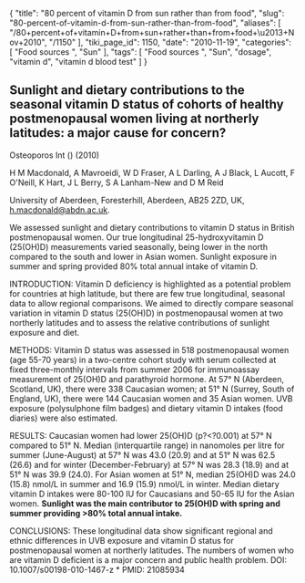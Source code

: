 {
    "title": "80 percent of vitamin D from sun rather than from food",
    "slug": "80-percent-of-vitamin-d-from-sun-rather-than-from-food",
    "aliases": [
        "/80+percent+of+vitamin+D+from+sun+rather+than+from+food+\u2013+Nov+2010",
        "/1150"
    ],
    "tiki_page_id": 1150,
    "date": "2010-11-19",
    "categories": [
        "Food sources ",
        "Sun"
    ],
    "tags": [
        "Food sources ",
        "Sun",
        "dosage",
        "vitamin d",
        "vitamin d blood test"
    ]
}


## Sunlight and dietary contributions to the seasonal vitamin D status of cohorts of healthy postmenopausal women living at northerly latitudes: a major cause for concern?

Osteoporos Int () (2010)

H M Macdonald, A Mavroeidi, W D Fraser, A L Darling, A J Black, L Aucott, F O'Neill, K Hart, J L Berry, S A Lanham-New and D M Reid

University of Aberdeen, Foresterhill, Aberdeen, AB25 2ZD, UK, h.macdonald@abdn.ac.uk.

We assessed sunlight and dietary contributions to vitamin D status in British postmenopausal women. Our true longitudinal 25-hydroxyvitamin D (25(OH)D) measurements varied seasonally, being lower in the north compared to the south and lower in Asian women. Sunlight exposure in summer and spring provided 80% total annual intake of vitamin D. 

INTRODUCTION: Vitamin D deficiency is highlighted as a potential problem for countries at high latitude, but there are few true longitudinal, seasonal data to allow regional comparisons. We aimed to directly compare seasonal variation in vitamin D status (25(OH)D) in postmenopausal women at two northerly latitudes and to assess the relative contributions of sunlight exposure and diet. 

METHODS: Vitamin D status was assessed in 518 postmenopausal women (age 55-70 years) in a two-centre cohort study with serum collected at fixed three-monthly intervals from summer 2006 for immunoassay measurement of 25(OH)D and parathyroid hormone. At 57° N (Aberdeen, Scotland, UK), there were 338 Caucasian women; at 51° N (Surrey, South of England, UK), there were 144 Caucasian women and 35 Asian women. UVB exposure (polysulphone film badges) and dietary vitamin D intakes (food diaries) were also estimated. 

RESULTS: Caucasian women had lower 25(OH)D (p?<?0.001) at 57° N compared to 51° N. Median (interquartile range) in nanomoles per litre for summer (June-August) at 57° N was 43.0 (20.9) and at 51° N was 62.5 (26.6) and for winter (December-February) at 57° N was 28.3 (18.9) and at 51° N was 39.9 (24.0). For Asian women at 51° N, median 25(OH)D was 24.0 (15.8) nmol/L in summer and 16.9 (15.9) nmol/L in winter. Median dietary vitamin D intakes were 80-100 IU for Caucasians and 50-65 IU for the Asian women.  **Sunlight was the main contributor to 25(OH)D with spring and summer providing >80% total annual intake.** 

CONCLUSIONS: These longitudinal data show significant regional and ethnic differences in UVB exposure and vitamin D status for postmenopausal women at northerly latitudes. The numbers of women who are vitamin D deficient is a major concern and public health problem. DOI: 10.1007/s00198-010-1467-z     * PMID: 21085934